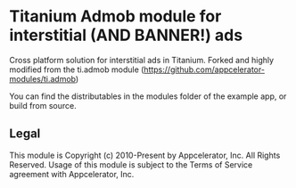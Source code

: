 Titanium Admob module for interstitial (AND BANNER!) ads
============

Cross platform solution for interstitial ads in Titanium. Forked and highly
modified from the ti.admob module (https://github.com/appcelerator-modules/ti.admob)

You can find the distributables in the modules folder of the example app, or build from source.

## Legal

This module is Copyright (c) 2010-Present by Appcelerator, Inc. All Rights Reserved. Usage of this module is subject to the Terms of Service agreement with Appcelerator, Inc.
